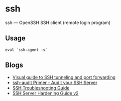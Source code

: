 # ssh

ssh — OpenSSH SSH client (remote login program)

## Usage

```shell
eval `ssh-agent -s`
```

## Blogs

- [Visual guide to SSH tunneling and port forwarding](https://ittavern.com/visual-guide-to-ssh-tunneling-and-port-forwarding/)
- [ssh-audit Primer - Audit your SSH Server](https://ittavern.com/ssh-audit-primer-audit-your-ssh-server/)
- [SSH Troubleshooting Guide](https://ittavern.com/ssh-troubleshooting-guide/)
- [SSH Server Hardening Guide v2](https://ittavern.com/ssh-server-hardening/)
